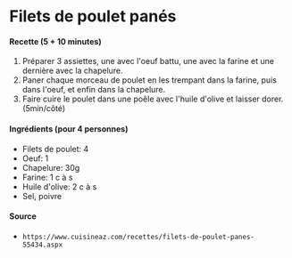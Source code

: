 # Filets de poulet panés

#### Recette (5 + 10 minutes)

1. Préparer 3 assiettes, une avec l'oeuf battu, une avec la farine et une dernière avec la chapelure.
2. Paner chaque morceau de poulet en les trempant dans la farine, puis dans l'oeuf, et enfin dans la chapelure.
3. Faire cuire le poulet dans une poêle avec l'huile d'olive et laisser dorer. (5min/côté)

#### Ingrédients (pour 4 personnes)

- Filets de poulet: 4
- Oeuf: 1
- Chapelure: 30g
- Farine: 1 c à s
- Huile d'olive: 2 c à s
- Sel, poivre

#### Source

- `https://www.cuisineaz.com/recettes/filets-de-poulet-panes-55434.aspx`